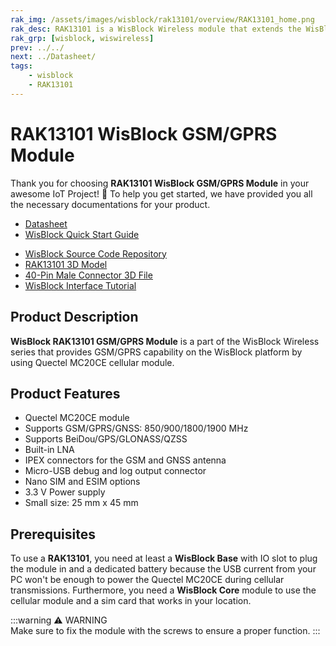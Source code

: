 ```yaml
---
rak_img: /assets/images/wisblock/rak13101/overview/RAK13101_home.png
rak_desc: RAK13101 is a WisBlock Wireless module that extends the WisBlock system to have GSM/GPRS Cellular Network capability using Quectel MC20CE module.
rak_grp: [wisblock, wiswireless]
prev: ../../
next: ../Datasheet/
tags:
    - wisblock
    - RAK13101
---
```


# RAK13101 WisBlock GSM/GPRS Module

Thank you for choosing **RAK13101 WisBlock GSM/GPRS Module** in your awesome IoT Project! 🎉 To help you get started, we have provided you all the necessary documentations for your product.

* [Datasheet](../Datasheet/)
* <a href="../../Quickstart/" target="_blank">WisBlock Quick Start Guide</a>
<!---* [WisBlock Quick Start Guide](../../Quickstart/)-->
* [WisBlock Source Code Repository](https://github.com/RAKWireless/WisBlock/)
* [RAK13101 3D Model](https://downloads.rakwireless.com/3D_File/WisBlock/3D_RAK13101.stp)
* [40-Pin Male Connector 3D File](https://downloads.rakwireless.com/3D_File/Accessory/WisConnector/M40S1003K6M.stp)
* [WisBlock Interface Tutorial](/Knowledge-Hub/Learn/WisBlock-IO-Tutorial/)

## Product Description

**WisBlock RAK13101 GSM/GPRS Module** is a part of the WisBlock Wireless series that provides GSM/GPRS capability on the WisBlock platform by using Quectel MC20CE cellular module.


## Product Features

- Quectel MC20CE module
- Supports GSM/GPRS/GNSS: 850/900/1800/1900&nbsp;MHz
- Supports BeiDou/GPS/GLONASS/QZSS
- Built-in LNA
- IPEX connectors for the GSM and GNSS antenna
- Micro-USB debug and log output connector
- Nano SIM and ESIM options
- 3.3&nbsp;V Power supply
- Small size: 25&nbsp;mm x 45&nbsp;mm

## Prerequisites

To use a **RAK13101**, you need at least a **WisBlock Base** with IO slot to plug the module in and a dedicated battery because the USB current from your PC won't be enough to power the Quectel MC20CE during cellular transmissions. Furthermore, you need a **WisBlock Core** module to use the cellular module and a sim card that works in your location.

:::warning ⚠️ WARNING    
Make sure to fix the module with the screws to ensure a proper function.
:::